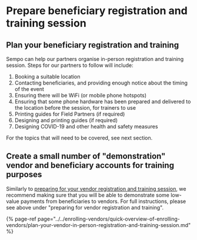 # Prepare beneficiary registration and training session

## Plan your beneficiary registration and training 

Sempo can help our partners organise in-person registration and training session. Steps for our partners to follow will include: 

1. Booking a suitable location
2. Contacting beneficiaries, and providing enough notice about the timing of the event
3. Ensuring there will be WiFi \(or mobile phone hotspots\)
4. Ensuring that some phone hardware has been prepared and delivered to the location before the session, for trainers to use
5. Printing guides for Field Partners \(if required\)
6. Designing and printing guides \(if required\) 
7. Designing COVID-19 and other health and safety measures  

For the topics that will need to be covered, see next section.

## Create a small number of "demonstration" vendor and beneficiary accounts for training purposes 

Similarly to [preparing for your vendor registration and training session](../../enrolling-vendors/quick-overview-of-enrolling-vendors/), we recommend making sure that you will be able to demonstrate some low-value payments from beneficiaries to vendors. For full instructions, please see above under "preparing for vendor registration and training".

{% page-ref page="../../enrolling-vendors/quick-overview-of-enrolling-vendors/plan-your-vendor-in-person-registration-and-training-session.md" %}

